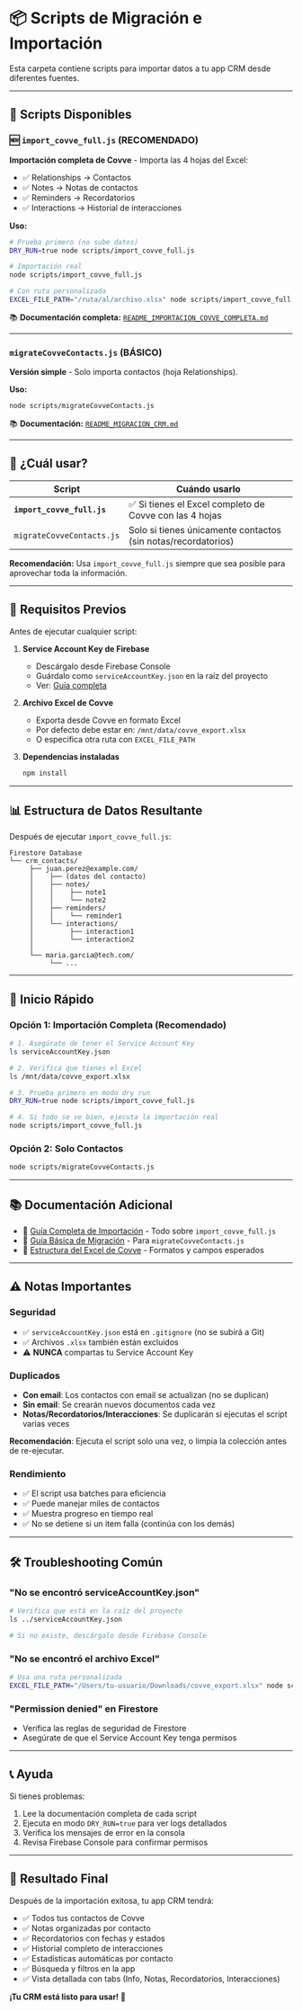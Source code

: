 # 📦 Scripts de Migración e Importación

Esta carpeta contiene scripts para importar datos a tu app CRM desde diferentes fuentes.

---

## 📄 Scripts Disponibles

### 🆕 `import_covve_full.js` (RECOMENDADO)

**Importación completa de Covve** - Importa las 4 hojas del Excel:
- ✅ Relationships → Contactos
- ✅ Notes → Notas de contactos
- ✅ Reminders → Recordatorios  
- ✅ Interactions → Historial de interacciones

**Uso:**
```bash
# Prueba primero (no sube datos)
DRY_RUN=true node scripts/import_covve_full.js

# Importación real
node scripts/import_covve_full.js

# Con ruta personalizada
EXCEL_FILE_PATH="/ruta/al/archivo.xlsx" node scripts/import_covve_full.js
```

📚 **Documentación completa:** [`README_IMPORTACION_COVVE_COMPLETA.md`](./README_IMPORTACION_COVVE_COMPLETA.md)

---

### `migrateCovveContacts.js` (BÁSICO)

**Versión simple** - Solo importa contactos (hoja Relationships).

**Uso:**
```bash
node scripts/migrateCovveContacts.js
```

📚 **Documentación:** [`README_MIGRACION_CRM.md`](./README_MIGRACION_CRM.md)

---

## 🎯 ¿Cuál usar?

| Script | Cuándo usarlo |
|--------|---------------|
| **`import_covve_full.js`** | ✅ Si tienes el Excel completo de Covve con las 4 hojas |
| `migrateCovveContacts.js` | Solo si tienes únicamente contactos (sin notas/recordatorios) |

**Recomendación:** Usa `import_covve_full.js` siempre que sea posible para aprovechar toda la información.

---

## 🔧 Requisitos Previos

Antes de ejecutar cualquier script:

1. **Service Account Key de Firebase**
   - Descárgalo desde Firebase Console
   - Guárdalo como `serviceAccountKey.json` en la raíz del proyecto
   - Ver: [Guía completa](./README_IMPORTACION_COVVE_COMPLETA.md#paso-1-obtener-service-account-key)

2. **Archivo Excel de Covve**
   - Exporta desde Covve en formato Excel
   - Por defecto debe estar en: `/mnt/data/covve_export.xlsx`
   - O especifica otra ruta con `EXCEL_FILE_PATH`

3. **Dependencias instaladas**
   ```bash
   npm install
   ```

---

## 📊 Estructura de Datos Resultante

Después de ejecutar `import_covve_full.js`:

```
Firestore Database
└── crm_contacts/
     ├── juan.perez@example.com/
     │    ├── (datos del contacto)
     │    ├── notes/
     │    │    ├── note1
     │    │    └── note2
     │    ├── reminders/
     │    │    └── reminder1
     │    └── interactions/
     │         ├── interaction1
     │         └── interaction2
     │
     └── maria.garcia@tech.com/
          └── ...
```

---

## 🚀 Inicio Rápido

### Opción 1: Importación Completa (Recomendado)

```bash
# 1. Asegúrate de tener el Service Account Key
ls serviceAccountKey.json

# 2. Verifica que tienes el Excel
ls /mnt/data/covve_export.xlsx

# 3. Prueba primero en modo dry run
DRY_RUN=true node scripts/import_covve_full.js

# 4. Si todo se ve bien, ejecuta la importación real
node scripts/import_covve_full.js
```

### Opción 2: Solo Contactos

```bash
node scripts/migrateCovveContacts.js
```

---

## 📚 Documentación Adicional

- 📖 [Guía Completa de Importación](./README_IMPORTACION_COVVE_COMPLETA.md) - Todo sobre `import_covve_full.js`
- 📖 [Guía Básica de Migración](./README_MIGRACION_CRM.md) - Para `migrateCovveContacts.js`
- 📖 [Estructura del Excel de Covve](./EJEMPLO_COVVE_EXCEL.md) - Formatos y campos esperados

---

## ⚠️ Notas Importantes

### Seguridad

- ✅ `serviceAccountKey.json` está en `.gitignore` (no se subirá a Git)
- ✅ Archivos `.xlsx` también están excluidos
- ⚠️ **NUNCA** compartas tu Service Account Key

### Duplicados

- **Con email**: Los contactos con email se actualizan (no se duplican)
- **Sin email**: Se crearán nuevos documentos cada vez
- **Notas/Recordatorios/Interacciones**: Se duplicarán si ejecutas el script varias veces

**Recomendación**: Ejecuta el script solo una vez, o limpia la colección antes de re-ejecutar.

### Rendimiento

- ✅ El script usa batches para eficiencia
- ✅ Puede manejar miles de contactos
- ✅ Muestra progreso en tiempo real
- ✅ No se detiene si un item falla (continúa con los demás)

---

## 🛠️ Troubleshooting Común

### "No se encontró serviceAccountKey.json"

```bash
# Verifica que está en la raíz del proyecto
ls ../serviceAccountKey.json

# Si no existe, descárgalo desde Firebase Console
```

### "No se encontró el archivo Excel"

```bash
# Usa una ruta personalizada
EXCEL_FILE_PATH="/Users/tu-usuario/Downloads/covve_export.xlsx" node scripts/import_covve_full.js
```

### "Permission denied" en Firestore

- Verifica las reglas de seguridad de Firestore
- Asegúrate de que el Service Account Key tenga permisos

---

## 📞 Ayuda

Si tienes problemas:

1. Lee la documentación completa de cada script
2. Ejecuta en modo `DRY_RUN=true` para ver logs detallados
3. Verifica los mensajes de error en la consola
4. Revisa Firebase Console para confirmar permisos

---

## 🎉 Resultado Final

Después de la importación exitosa, tu app CRM tendrá:

- ✅ Todos tus contactos de Covve
- ✅ Notas organizadas por contacto
- ✅ Recordatorios con fechas y estados
- ✅ Historial completo de interacciones
- ✅ Estadísticas automáticas por contacto
- ✅ Búsqueda y filtros en la app
- ✅ Vista detallada con tabs (Info, Notas, Recordatorios, Interacciones)

**¡Tu CRM está listo para usar! 🚀**

